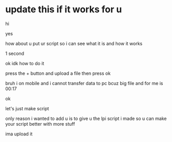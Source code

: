 # update this if it works for u 
hi

yes

how about u put ur script so i can see what it is and how it works


1 second 

ok
idk how to do it 

press the + button and upload a file then press ok

bruh i on mobile and i cannot transfer data to pc bcuz big file and for me is 00:17

 ok

 let's just make script

 only reason i wanted to add u is to give u the lpi script i made so u can make your script better with more stuff


ima upload it
